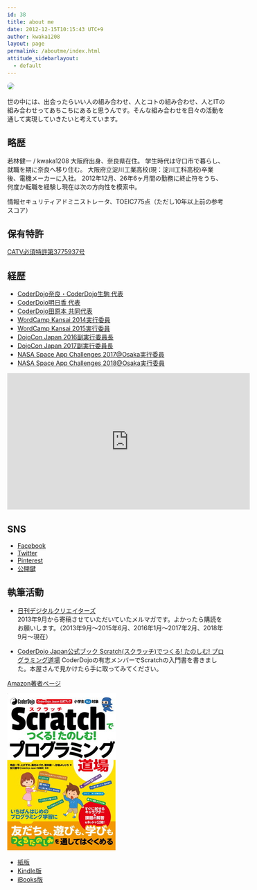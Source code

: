 ```yaml
---
id: 38
title: about me
date: 2012-12-15T10:15:43 UTC+9
author: kwaka1208
layout: page
permalink: /aboutme/index.html
attitude_sidebarlayout:
  - default
---
```

<img src="https://avatars.githubusercontent.com/{{ page.author }}" style="border-radius: 64px; width: 128px;">

世の中には、出会ったらいい人の組み合わせ、人とコトの組み合わせ、人とITの組み合わせってあちこちにあると思うんです。そんな組み合わせを日々の活動を通して実現していきたいと考えています。

## 略歴
若林健一 / kwaka1208
大阪府出身、奈良県在住。
学生時代は守口市で暮らし、就職を期に奈良へ移り住む。
大阪府立淀川工業高校(現：淀川工科高校)卒業後、電機メーカーに入社。
2012年12月、26年6ヶ月間の勤務に終止符をうち、何度か転職を経験し現在は次の方向性を模索中。

情報セキュリティアドミニストレータ、TOEIC775点（ただし10年以上前の参考スコア）

## 保有特許
[CATV必須特許第3775937号](https://pat.reserge.net/PatentDocument.php?an=1999074026&dbid=JPP)

## 経歴
- [CoderDojo奈良・CoderDojo生駒 代表](https://coderdojo-nara-ikoma.github.io/)
- [CoderDojo明日香 代表](https://coderdojo-asuka.github.io/)
- [CoderDojo田原本 共同代表](https://coderdojo-tawaramoto.github.io/)
- [WordCamp Kansai 2014実行委員](https://kansai.wordcamp.org/2014/organizers)
- [WordCamp Kansai 2015実行委員](https://kansai.wordcamp.org/2015/organizers/)
- [DojoCon Japan 2016副実行委員長](https://dojocon2016.coderdojo.jp/)
- [DojoCon Japan 2017副実行委員長](https://dojocon2017.coderdojo.jp/)
- [NASA Space App Challenges 2017@Osaka実行委員](https://spaceappschallenge.space/home/)
- [NASA Space App Challenges 2018@Osaka実行委員](https://spaceappschallenge.space/)

<iframe width="560" height="315" src="https://www.youtube.com/embed/Cjv31P7O3O4" frameborder="0" allow="autoplay; encrypted-media" allowfullscreen></iframe>

## SNS
- [Facebook](https://facebook.com/kwaka1208)
- [Twitter](https://twitter.com/kwaka1208)
- [Pinterest](http://www.pinterest.com/kwaka1208/)
- [公開鍵](https://github.com/kwaka1208/PublicKey)

## 執筆活動
- [日刊デジタルクリエイターズ](http://bn.dgcr.com/archives/%E8%8B%A5%E6%9E%97%E5%81%A5%E4%B8%80/)  
2013年9月から寄稿させていただいていたメルマガです。よかったら購読をお願いします。（2013年9月〜2015年6月、2016年1月～2017年2月、2018年9月〜現在）

- [CoderDojo Japan公式ブック Scratch(スクラッチ)でつくる! たのしむ! プログラミング道場](http://amzn.asia/7KsdVCQ)
CoderDojoの有志メンバーでScratchの入門書を書きました。本屋さんで見かけたら手に取ってみてください。

[Amazon著者ページ](https://www.amazon.co.jp/-/e/B01MY6BF57)

[![CoderDojo Japan公式ブック Scratch(スクラッチ)でつくる! たのしむ! プログラミング道場](/assets/images/aboutme/scratch.jpg)](http://amzn.asia/7KsdVCQ)

- [紙版](http://amzn.asia/7KsdVCQ)
- [Kindle版](http://amzn.asia/gcTXZ83)
- [iBooks版](https://itunes.apple.com/jp/book/coderdojo-japan-gong-shibukku/id1189875071?l=en&mt=11)
